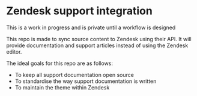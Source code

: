 # Zendesk support integration
This is a work in progress and is private until a workflow is designed

This repo is made to sync source content to Zendesk using their API. It will provide documentation and support articles instead of using the Zendesk editor.

The ideal goals for this repo are as follows:

- To keep all support documentation open source
- To standardise the way support documentation is written
- To maintain the theme within Zendesk
